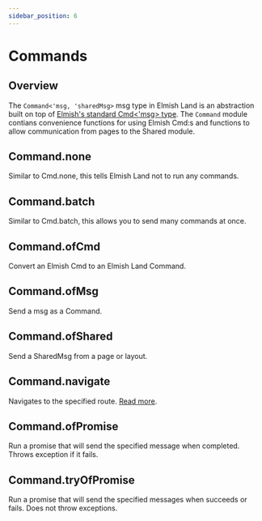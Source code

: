 ```yaml
---
sidebar_position: 6
---
```


# Commands

## Overview
The `Command<'msg, 'sharedMsg>` msg type in Elmish Land is an abstraction built on top of [Elmish's standard Cmd\<'msg\> type](https://elmish.github.io/elmish/#commands). The `Command` module contians convenience functions for using Elmish Cmd:s and functions to allow communication from pages to the Shared module.

## Command.none
Similar to Cmd.none, this tells Elmish Land not to run any commands.

## Command.batch
Similar to Cmd.batch, this allows you to send many commands at once.

## Command.ofCmd
Convert an Elmish Cmd to an Elmish Land Command.

## Command.ofMsg
Send a msg as a Command.

## Command.ofShared
Send a SharedMsg from a page or layout.

## Command.navigate
Navigates to the specified route. [Read more](/docs/core-concepts/linking-and-navigating#command).

## Command.ofPromise
Run a promise that will send the specified message when completed. Throws exception if it fails.

## Command.tryOfPromise
Run a promise that will send the specified messages when succeeds or fails. Does not throw exceptions.
